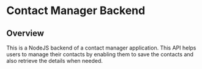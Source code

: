 # Contact Manager Backend

## Overview

This is a NodeJS backend of a contact manager application. This API helps users to manage their contacts by enabling them to save the contacts and also retrieve the details when needed.
